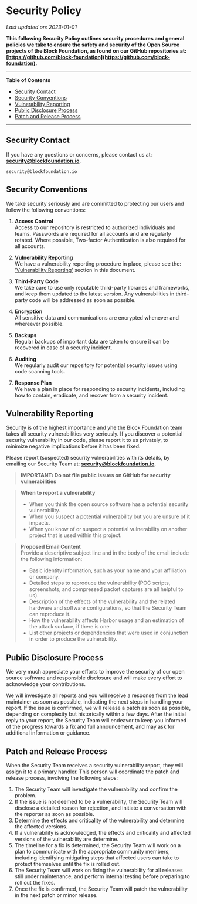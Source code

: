 # Security Policy

_Last updated on: 2023-01-01_



**This following Security Policy outlines security procedures and general 
policies we take to ensure the safety and security of the Open Source projects 
of the Block Foundation, as found on our GitHub repositories at: 
[https://github.com/block-foundation](https://github.com/block-foundation).**


---

**Table of Contents**
  * [Security Contact](#security-contact)
  * [Security Conventions](#security-conventions)
  * [Vulnerability Reporting](#vulnerability-reporting)
  * [Public Disclosure Process](#public-disclosure-process)
  * [Patch and Release Process ](#patch-and-release-process-process)

---


## Security Contact
 
If you have any questions or concerns, please contact us at:
**[security@blockfoundation.io](mailto:security@blockfoundation.io)**.

```
security@blockfoundation.io
```

## Security Conventions

We take security seriously and are committed to protecting our users and follow 
the following conventions:

1. **Access Control** \
Access to our repository is restricted to authorized individuals and teams. 
Passwords are required for all accounts and are regularly rotated. 
Where possible, Two-factor Authentication is also required for all accounts.

2. **Vulnerability Reporting** \
We have a vulnerability reporting procedure in place, please see the:
['Vulnerability Reporting'](#vulnerability-reporting) section in this document.

3. **Third-Party Code** \
We take care to use only reputable third-party libraries and frameworks, 
and keep them updated to the latest version. Any vulnerabilities in 
third-party code will be addressed as soon as possible.

4. **Encryption** \
All sensitive data and communications are encrypted whenever and whereever 
possible.

5. **Backups** \
Regular backups of important data are taken to ensure it can be recovered in 
case of a security incident.

6. **Auditing** \
We regularly audit our repository for potential security issues using code 
scanning tools.

7. **Response Plan** \
We have a plan in place for responding to security incidents, including how 
to contain, eradicate, and recover from a security incident.


## Vulnerability Reporting

Security is of the highest importance and yhe the Block Foundation team takes all 
security vulnerabilities very seriously. 
If you discover a potential security vulnerability in our code, please report 
it to us privately, to minimize negative implications before it has been fixed.


Please report (suspected) security vulnerabilities with its details, by 
emailing our Security Team at:
**[security@blockfoundation.io](mailto:security@blockfoundation.io)**. 


> **IMPORTANT: Do not file public issues on GitHub for security vulnerabilities**


> **When to report a vulnerability**
> - When you think the open source software has a potential security 
vulnerability.
> - When you suspect a potential vulnerability but you are unsure of it impacts.
> - When you know of or suspect a potential vulnerability on another project 
that is used within this project. 


> **Proposed Email Content** \
> Provide a descriptive subject line and in the body of the email include the 
> following information:
> - Basic identity information, such as your name and your affiliation or company.
> - Detailed steps to reproduce the vulnerability (POC scripts, screenshots, 
and compressed packet captures are all helpful to us).
> - Description of the effects of the vulnerability and the related hardware 
and software configurations, so that the Security Team can reproduce it.
> - How the vulnerability affects Harbor usage and an estimation of the attack 
surface, if there is one.
> - List other projects or dependencies that were used in conjunction in order 
to produce the vulnerability.


## Public Disclosure Process

We very much appreciate your efforts to improve the security of our open source
software and responsible disclosure and will make every effort to acknowledge
your contributions.

We will investigate all reports and you will receive a response from the lead
maintainer as soon as possible, indicating the next steps in handling your report.
If the issue is confirmed, we will release a patch as soon as possible,
depending on complexity but historically within a few days.
After the initial reply to your report, the Security Team will endeavor
to keep you informed of the progress towards a fix and full announcement,
and may ask for additional information or guidance.

## Patch and Release Process

When the Security Team receives a security vulnerability report, they will
assign it to a primary handler. This person will coordinate the patch and
release process, involving the following steps:

1. The Security Team will investigate the vulnerability and confirm the problem.
2. If the issue is not deemed to be a vulnerability, the Security Team will
disclose a detailed reason for rejection, and initiate a conversation with the
reporter as soon as possible.
3. Determine the effects and criticality of the vulnerability and determine the
affected versions.
4. If a vulnerability is acknowledged, the effects and criticality and affected
versions of the vulnerability are determine.
5. The timeline for a fix is determined, the Security Team will work on a plan
to communicate with the appropriate community members, including identifying
mitigating steps that affected users can take to protect themselves until the
fix is rolled out.
6. The Security Team will work on fixing the vulnerability for all releases
still under maintenance, and perform internal testing before preparing to roll
out the fixes.
7. Once the fix is confirmed, the Security Team will patch the vulnerability in
the next patch or minor release.
